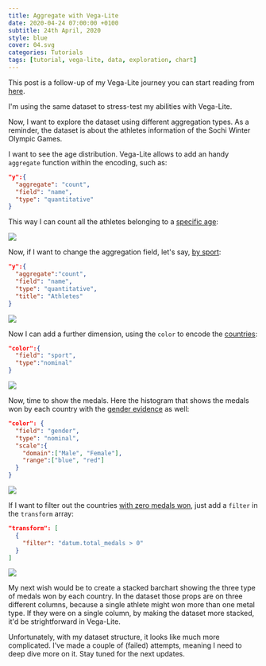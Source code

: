 ```yaml
---
title: Aggregate with Vega-Lite
date: 2020-04-24 07:00:00 +0100
subtitle: 24th April, 2020
style: blue
cover: 04.svg
categories: Tutorials
tags: [tutorial, vega-lite, data, exploration, chart]
---
```


This post is a follow-up of my Vega-Lite journey you can start reading from [here](/blog/vega-lite-for-data-exploration/).

I'm using the same dataset to stress-test my abilities with Vega-Lite.

Now, I want to explore the dataset using different aggregation types. As a reminder, the dataset is about the athletes information of the Sochi Winter Olympic Games.

I want to see the age distribution. Vega-Lite allows to add an handy `aggregate` function within the encoding, such as:

```json
"y":{
  "aggregate": "count",
  "field": "name",
  "type": "quantitative"
}
```

This way I can count all the athletes belonging to a [specific age](https://vega.github.io/editor/#/url/vega-lite/N4KABGBEAkDODGALApgWwIaQFxUQFzwAdYsB6UgN2QHN0A6agSz0QFcAjOxge1IRQyUa6ALQAbZskoAWOgCtY3AHaQANOCgYATgGtsYUBAiQ8AT0LJskdui1qoebtzF5GhbHi2tkYDQF91YwATdDxMLEMjSFYtMX1IfCIScgAzdHYeFK10JSRGJW46eG5UUiDGWB0y0PRYZDxYUlDEMXrkWAB9RTyi2ApIf0CoZFzucqVqfUioAA9saeMUxmQxIPj0akshqLMLeILUfPQ47eNFLTx4uY0wAJvIU3mb4w3qLWE8SxxIYtYlS9OUCWKzW3yU6FQW2eDnMXygAEdWDlXGFXFQBkY-P4QH4gA):

![](/assets/posts/aggregate-with-vega-lite/01.svg)

Now, if I want to change the aggregation field, let's say, [by sport](https://vega.github.io/editor/#/url/vega-lite/N4KABGBEAkDODGALApgWwIaQFxUQFzwAdYsB6UgN2QHN0A6agSz0QFcAjOxge1IRQyUa6ALQAbZskoAWOgCtY3AHaQANOCgYATgGtsUdui1qNkACbo8mLKAgRIrLWP2R8REuQBm6dj09b0JSRGJW46eG5UUjNGWB1oy3RYZDxYUktEMRTkWAB9RWDw2ApIDQBfdQhTZCDuGKVqfVt7AA9sZrtIT0ZkMTMXCNYlPC0ATxM7ezxRwmQXUNQQ9GdKychFLTwXEXGNMAq9yHGbPft0amotYTw5rEhB4Ym17t7+nEgldFQ51c7p2ZcAEdWIE8MxLIwqE8-swsi4AIIsLI3WClOxlcogMpAA):

```json
"y":{
  "aggregate":"count",
  "field": "name",
  "type": "quantitative",
  "title": "Athletes"
}
```

![](/assets/posts/aggregate-with-vega-lite/02.svg)

Now I can add a further dimension, using the `color` to encode the [countries](https://vega.github.io/editor/#/url/vega-lite/N4KABGBEAkDODGALApgWwIaQFxUQFzwAdYsB6UgN2QHN0A6agSz0QFcAjOxge1IRQyUa6ALQAbZskoAWOgCtY3AHaQANOCgYATgGtsUdui1qNkACbo8mLKAgRIrLWP2R8REuQBm6dj09b0JSRGJW46eG5UUjNGWB1oy3RYZDxYUktEMRTkWAB9RWDw2ApIDQBfdQhTZCDuGKVqfVt7AA9sZrtIT0ZkMTMXCNYlPC0ATxM7ezxRwmQXUNQQ9GdKychFLTwXEXGNMAq9yHGbPft0amotYTw5rEhB4Ym17t7+nEgldFQ51c7p2ZcAEdWIE8MxLIwqE8-swsi4AIIsLI3WClOwHToRMTcYwnSZQF59FywQg4ra-KYzW4fSJLZx7MrlEBlIA):

```json
"color":{
  "field": "sport",
  "type":"nominal"
}
```

![](/assets/posts/aggregate-with-vega-lite/03.svg)

Now, time to show the medals. Here the histogram that shows the medals won by each country with the [gender evidence](https://vega.github.io/editor/#/url/vega-lite/N4KABGBEAkDODGALApgWwIaQFxUQFzwAdYsB6UgN2QHN0A6agSz0QFcAjOxge1IRQyUa6ALQAbZskoAWOgCtY3AHaQANOCgYATgGtsYUBAiQ8AT0LJskdui1qoebtzF5GhbHi2tkGgL7rjABN0PEwsQyNIVi0xfUh8IhJyADN0dh5krXQlJEYlbjp4blRSQMZYHVKQ9FhkPFhSEMQxOuRYAH1FXMLYCkg-ALANSGQc7jKlan0IqAAPbBnjZMZkMUC4otYlT1M1DUizCzjuLQn0WMHIxS08OJFd-f99yF3w-eN0amotYTxLHEgsFYqD2RiWKzWcUcoTE7VQyGCYlgoLBJnM-ygAEdWNlXKFXFQUQdmC04gBZBHnZGPS6QIpiE7Td5QZardYA6ijQLIOyXYyHDGQfKoPLnInGBDnf6LSKBYroPLYADakDJUvskAAYmh1QBdPmRLKTf4q9hibwan7rXXM3yPPwgXxAA) as well:

```json
"color": {
  "field": "gender",
  "type": "nominal",
  "scale":{
    "domain":["Male", "Female"],
    "range":["blue", "red"]
  }
}
```

![](/assets/posts/aggregate-with-vega-lite/04.svg)

If I want to filter out the countries [with zero medals won](https://vega.github.io/editor/#/url/vega-lite/N4KABGBEAkDODGALApgWwIaQFxUQFzwAdYsB6UgN2QHN0A6agSz0QFcAjOxge1IRQyUa6ALQAbZskoAWOgCtY3AHaQANOCgYATgGtsYUBAiQ8AT0LJskdui1qoebtzF5GhbHi2tkGgL7rjABN0PEwsQyNIVi0xfUh8IhJyADN0dh5krXQlJEYlbjp4blRSQMZYHVKQ9FhkPFhSEMQxOuRYAH1FXMLYCkg-AIcspVhk7i1UfQBtDQgIo2NkxhdkOxxIYLxWVDpHULF21GRgsVgwAD4wAAZ+hd8NAF1ByGQc7jKlan15yAAPbHmi0YyDEgTiRVYSk8pjUs2MZgscXGH3QsUGkUUWjwcREMNm-lmkBh4ThUHQ1GoWmEeEs61g21hCygSxBYPWe1Rh2OqNgjIWJnMtKgAEdWNlXKFXFQ+ZEJS04gBZbmnW4QAmRIpicbfUmQFmguLUV6BVYy+GCuL5VB5VFmqAIVG0wGRQLFdB5bBTSAKx32SAAMTQvqepOMwyNnusYm8fqpYIepPuRiTYHuviAA), just add a `filter` in the `transform` array:

```json
"transform": [
  {
    "filter": "datum.total_medals > 0"
  }
]
```

![](/assets/posts/aggregate-with-vega-lite/05.svg)

My next wish would be to create a stacked barchart showing the three type of medals won by each country. In the dataset those props are on three different columns, because a single athlete might won more than one metal type. If they were on a single column, by making the dataset more stacked, it'd be strightforward in Vega-Lite.

Unfortunately, with my dataset structure, it looks like much more complicated. I've made a couple of (failed) attempts, meaning I need to deep dive more on it. Stay tuned for the next updates.
